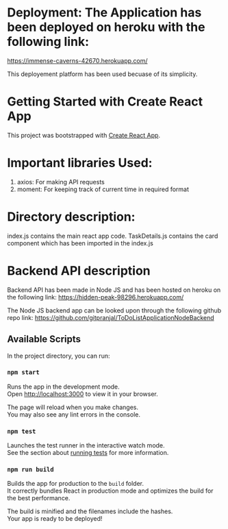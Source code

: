# Deployment: The Application has been deployed on heroku with the following link:
https://immense-caverns-42670.herokuapp.com/

This deployement platform has been used becuase of its simplicity.

# Getting Started with Create React App

This project was bootstrapped with [Create React App](https://github.com/facebook/create-react-app).

# Important libraries Used: 
1. axios: For making API requests
2. moment: For keeping track of current time in required format

# Directory description:
index.js contains the main react app code. TaskDetails.js contains the card component which has been imported in the index.js

# Backend API description
Backend API has been made in Node JS and has been hosted on heroku on the following link:
https://hidden-peak-98296.herokuapp.com/

The Node JS backend app can be looked upon through the following github repo link:
https://github.com/gitpranjal/ToDoListApplicationNodeBackend


## Available Scripts

In the project directory, you can run:

### `npm start`

Runs the app in the development mode.\
Open [http://localhost:3000](http://localhost:3000) to view it in your browser.

The page will reload when you make changes.\
You may also see any lint errors in the console.

### `npm test`

Launches the test runner in the interactive watch mode.\
See the section about [running tests](https://facebook.github.io/create-react-app/docs/running-tests) for more information.

### `npm run build`

Builds the app for production to the `build` folder.\
It correctly bundles React in production mode and optimizes the build for the best performance.

The build is minified and the filenames include the hashes.\
Your app is ready to be deployed!


